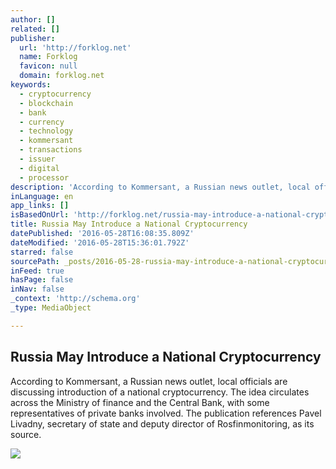 ```yaml
---
author: []
related: []
publisher:
  url: 'http://forklog.net'
  name: Forklog
  favicon: null
  domain: forklog.net
keywords:
  - cryptocurrency
  - blockchain
  - bank
  - currency
  - technology
  - kommersant
  - transactions
  - issuer
  - digital
  - processor
description: 'According to Kommersant, a Russian news outlet, local officials are discussing introduction of a national cryptocurrency. The idea circulates across the Ministry of finance and the Central Bank, with some representatives of private banks involved. The publication references Pavel Livadny, secretary of state and deputy director of Rosfinmonitoring, as its source.'
inLanguage: en
app_links: []
isBasedOnUrl: 'http://forklog.net/russia-may-introduce-a-national-cryptocurrency/'
title: Russia May Introduce a National Cryptocurrency
datePublished: '2016-05-28T16:08:35.809Z'
dateModified: '2016-05-28T15:36:01.792Z'
starred: false
sourcePath: _posts/2016-05-28-russia-may-introduce-a-national-cryptocurrency.md
inFeed: true
hasPage: false
inNav: false
_context: 'http://schema.org'
_type: MediaObject

---
```

<article style=""><h1>Russia May Introduce a National Cryptocurrency</h1><p>According to Kommersant, a Russian news outlet, local officials are discussing introduction of a national cryptocurrency. The idea circulates across the Ministry of finance and the Central Bank, with some representatives of private banks involved. The publication references Pavel Livadny, secretary of state and deputy director of Rosfinmonitoring, as its source.</p><img src="http://forklog.net/wp-content/uploads/2016/03/Ru2.png" /></article>